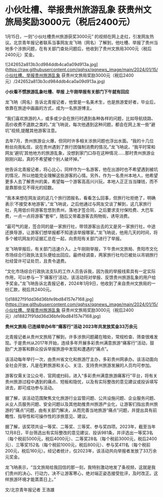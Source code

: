 # 小伙吐槽、举报贵州旅游乱象 获贵州文旅局奖励3000元（税后2400元）

1月15日，一则“小伙吐槽贵州旅游获奖3000元”
的视频在网上走红，引发网友热议。北京青年报记者联系当事网友龙飞呐（网名）了解到，他吐槽、举报了贵州当地多个涉旅问题，在有关部门查处问题后，他收到了贵州文旅局3000元（税后2400元）奖金。

![242652a813b3cd984ddb4ca0a09d913a.jpg](https://raw.githubusercontent.com/qqhsx/qqnews_image/main/2024/01/15/小伙吐槽、举报贵州旅游乱象 获贵州文旅局奖励3000元（税后2400元）/242652a813b3cd984ddb4ca0a09d913a.jpg)

**小伙看不惯旅游乱象吐槽、举报 上午刚举报有关部门下午就有回应**

龙飞呐（网名）告诉北青报记者，他曾是一名美术生，也是旅游爱好者，毕业后，依靠在旅途中画画的方式，成为一名旅游博主。

“我们喜欢旅游的人，或多或少会在旅行时遇到各种各样的问题，比如导航绕路、高价收费不退款之类的。”龙飞呐说，每次他遇到这种问题，都会在网上发一些“避坑”视频,提醒其他游客注意。

去年7月，贵州旅游业火爆，但同时许多相关涉旅问题也浮出水面。“我的十几位粉丝向我私信，说在贵州遇到了旅行团强制消费的情况。”龙飞呐说，“我平时常和网友‘避坑’其他地方的旅游乱象，没想到家门口存在这种情况……那时贵州旅游业刚刚兴起，真的不希望被个别人破坏掉。”

他告诉北青报记者，将心比心，同样作为一名游客，他在出游时也不希望遇到被坑的情况，所以他能完全理解这些游客的心情。另外，作为一名贵州本地人，他希望更多人去了解贵州的美，希望每一个游客高高兴兴玩，本地人正正当当赚钱，而不是靠那些见不得光的招数。

“我本来想在网友说的这几个旅行团报名，看看怎么回事，但旅行社拒绝了，明确表示‘不接受本地游客’。”龙飞呐说，之后他通过与网友交谈了解到，这几家旅行社，先用低价将游客忽悠到贵州，落地才签合同，之后要求支付保险费、大巴车费，一点一点将游客“套牢”，随后又带着游客去购物街，诱导消费。

“最可气的是，签合同的是一家旅行社，带领游客出去的又是另一家旅行社，中途还换导游，让游客们想举报都不知道该举报哪家。”龙飞呐说，他用几天的时间，将多个被坑网友的证据汇总在一起，向贵阳有关部门进行了举报。

龙飞呐举报后，有关部门迅速介入。上午刚刚举报，下午贵州文旅局、贵阳市文化市场综合行政执法支队便给出回应。最终经调查，两家旅行社均已被处以吊销旅行社经营许可证处罚，且责令退费。

“文化市场综合行政执法支队的工作人员告诉我，因为我的举报线索具有一定实际作用，可以参与一下‘痛客行’活动，该活动将对举报、反馈贵州旅游乱象的用户给予奖金。”龙飞呐告诉北青报记者，2024年1月9日，他收到了来自贵州文旅局的一份汇款，税后共2400元。

![d18827f91dd36d36bfe9bd84157e7168.jpg](https://raw.githubusercontent.com/qqhsx/qqnews_image/main/2024/01/15/小伙吐槽、举报贵州旅游乱象 获贵州文旅局奖励3000元（税后2400元）/d18827f91dd36d36bfe9bd84157e7168.jpg)

**贵州文旅局:已连续举办6年“痛客行”活动 2023年共发放奖金33万余元**

北青报记者从贵州文旅局了解到，许多涉旅问题藏在暗处，常规检查、筛查很难发现。于是贵州从2017年开始，连续多年开展多彩贵州满意旅游“痛客行”活动，鼓励广大游客和群众投诉举报旅游中发现和遭遇的“痛点”。

该活动每年举行一次，由贵州省文化和旅游厅主办，多彩贵州网承办。该活动面向全社会开放，凡是在黔旅游和关心、关注、支持贵州旅游发展的人员均可参加。

游客仅需关注公众号、官网或扫码，进入“多彩贵州满意旅游痛客行”平台，将有关贵州旅游过程中遇到的痛点、短板和隐忧，以及有实际整改的意见建议或投诉填写进去，即可成功参与活动。

据了解，该活动范围聚焦文化旅游行业监管问题、公共设施问题、企业服务问题、从业人员服务问题、安全问题以及其他助推贵州旅游产业化，让游客们指出贵州旅游的“痛点”问题，由有关部门解决，从而完善当地旅游“痛点”问题，并提出具有前瞻性、指导性和可操作性的涉旅意见、建议。

据了解，该奖项共设一等奖、二等奖、三等奖、参与奖四项。2023年，截至当年12月8日，平台筛选出有实际整改的意见建议、投诉981条，并评选出一等奖3名（每个税前5000元，税后4000元）、二等奖28名（每个税前3000元，税后2400元）、三等奖152名（每个税前1000元，税后800元）、参与奖411名（每个税前200元，税后160元）。经记者统计，仅2023年，该活动共向举报者发放了33万余元奖金。

龙飞呐表示，“当文旅局给我回信的那一刻，我特别激动地发了条视频，这就是我们贵州的决心、行动力，决不让游客寒心，绝对端正姿态接受批评，及时改正。这样旅游环境才能蒸蒸日上。”

文/北京青年报记者 王浩雄

